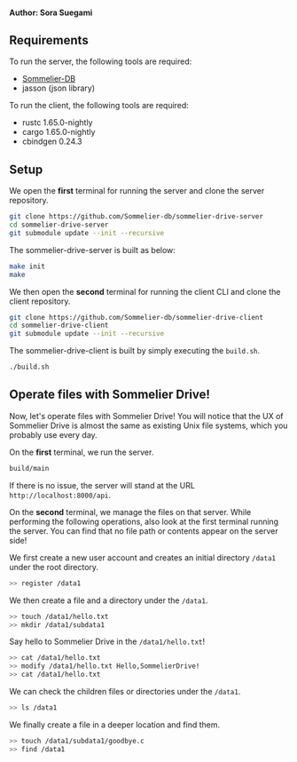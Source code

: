 #### Author: Sora Suegami

## Requirements
To run the server, the following tools are required:

- [Sommelier-DB](https://github.com/Sommelier-db/sommelier-db)
- jasson (json library)

To run the client, the following tools are required:

- rustc 1.65.0-nightly
- cargo 1.65.0-nightly
- cbindgen 0.24.3

## Setup
We open the **first** terminal for running the server and clone the server repository.
```bash
git clone https://github.com/Sommelier-db/sommelier-drive-server
cd sommelier-drive-server
git submodule update --init --recursive
```

The sommelier-drive-server is built as below:
```bash
make init
make
```

We then open the **second** terminal for running the client CLI and clone the client repository.
```bash
git clone https://github.com/Sommelier-db/sommelier-drive-client
cd sommelier-drive-client
git submodule update --init --recursive
```

The sommelier-drive-client is built by simply executing the `build.sh`.
```bash
./build.sh
```

## Operate files with Sommelier Drive!
Now, let's operate files with Sommelier Drive!
You will notice that the UX of Sommelier Drive is almost the same as existing Unix file systems, which you probably use every day.

On the **first** terminal, we run the server.
```bash
build/main
```
If there is no issue, the server will stand at the URL `http://localhost:8000/api`.

On the **second** terminal, we manage the files on that server.
While performing the following operations, also look at the first terminal running the server.
You can find that no file path or contents appear on the server side!

We first create a new user account and creates an initial directory `/data1` under the root directory.
```bash
>> register /data1
``` 
We then create a file and a directory under the `/data1`.
```bash
>> touch /data1/hello.txt
>> mkdir /data1/subdata1
``` 
Say hello to Sommelier Drive in the `/data1/hello.txt`!
```bash
>> cat /data1/hello.txt
>> modify /data1/hello.txt Hello,SommelierDrive!
>> cat /data1/hello.txt
``` 
We can check the children files or directories under the `/data1`.
```bash
>> ls /data1
``` 
We finally create a file in a deeper location and find them.
```bash
>> touch /data1/subdata1/goodbye.c
>> find /data1
``` 